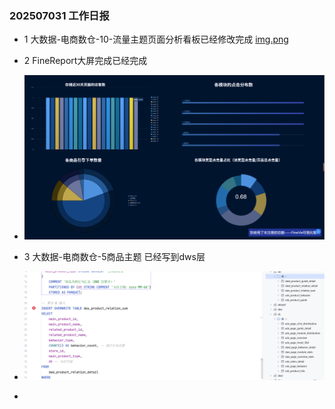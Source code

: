 ### 202507031 工作日报
* 1 大数据-电商数仓-10-流量主题页面分析看板已经修改完成
 [img.png](img.png)
* 2 FineReport大屏完成已经完成
* ![img_1.png](img_1.png)
* 3 大数据-电商数仓-5商品主题 已经写到dws层
* ![img_2.png](img_2.png)
  
* 